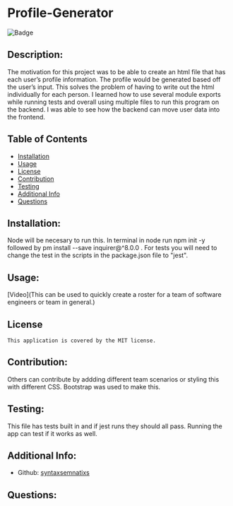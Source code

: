 # Profile-Generator
  
  ![Badge](https://img.shields.io/badge/License-MIT-blue.svg)


  ## Description:
  The motivation for this project was to be able to create an html file that has each user’s profile information. The profile would be generated based off the user’s input. This solves the problem of having to write out the html individually for each person. I learned how to use several module exports while running tests and overall using multiple files to run this program on the backend.  I was able to see how the backend can move user data into the frontend.

  ## Table of Contents 
  - [Installation](#installation)
  - [Usage](#usage)
  - [License](#license)
  - [Contribution](#contribution)
  - [Testing](#testing)
  - [Additional Info](#additional-info)
  - [Questions](#questions)
  ## Installation:
  Node will be necesary to run this. In terminal in node run npm init -y followed by pm install --save inquirer@^8.0.0 . For tests you will need to change the test in the scripts in the  package.json file to "jest".
  ## Usage:
  [Video](This can be used to quickly create a roster for a team of software engineers or team in general.)

  ## License
    This application is covered by the MIT license.

  ## Contribution:
  Others can contribute by addding different team scenarios or styling this with different CSS. Bootstrap was used to make this.
  ## Testing:
  This file has tests built in and if jest runs they should all pass. Running the app can test if it works as well.
  ## Additional Info:
  - Github: [syntaxsemnatixs](https://github.com/syntaxsemnatixs)
  ## Questions:
  

